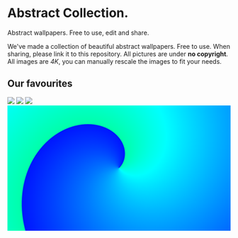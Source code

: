 # Abstract Collection.
Abstract wallpapers. Free to use, edit and share.

We've made a collection of beautiful abstract wallpapers. Free to use. When sharing, please link it to this repository. All pictures are under **no copyright**. All images are *4K*, you can manually rescale the images to fit your needs.

## Our favourites
![](https://raw.githubusercontent.com/AZProductions/AbstractCollection/main/Vol3/1.png)
![](https://raw.githubusercontent.com/AZProductions/AbstractCollection/main/Vol1/8.png)
![](https://raw.githubusercontent.com/AZProductions/AbstractCollection/main/Vol2/11.png)
![](https://raw.githubusercontent.com/AZProductions/AbstractCollection/main/Vol2/6.png)
